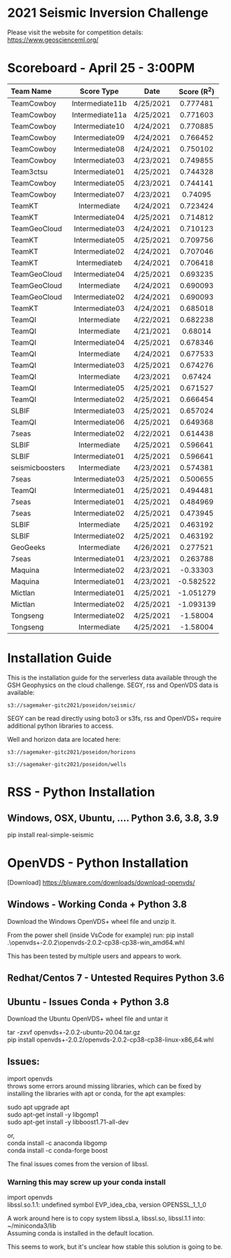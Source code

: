 # 2021 Seismic Inversion Challenge

Please visit the website for competition details: https://www.geoscienceml.org/

# Scoreboard - April 25 - 3:00PM

| **Team Name**        | **Score Type**        | **Date**                 | **Score (R<sup>2</sup>)** |
|:---------------------|:---------------------:|:------------------------:|:-------------------------:|
|TeamCowboy|	Intermediate11b|	4/25/2021|	0.777481|
|TeamCowboy|	Intermediate11a|	4/25/2021|	0.771603|
|TeamCowboy|	Intermediate10|	4/24/2021|	0.770885|
|TeamCowboy|	Intermediate09|	4/24/2021|	0.766452|
|TeamCowboy|	Intermediate08|	4/24/2021|	0.750102|
|TeamCowboy|	Intermediate03|	4/23/2021|	0.749855|
|Team3ctsu|	Intermediate01|	4/25/2021|	0.744328|
|TeamCowboy|	Intermediate05|	4/23/2021|	0.744141|
|TeamCowboy|	Intermediate07|	4/23/2021|	0.74095|
|TeamKT|	Intermediate|	4/24/2021|	0.723424|
|TeamKT|	Intermediate04|	4/25/2021|	0.714812|
|TeamGeoCloud|	Intermediate03|	4/24/2021|	0.710123|
|TeamKT|	Intermediate05|	4/25/2021|	0.709756|
|TeamKT|	Intermediate02|	4/24/2021|	0.707046|
|TeamKT|	Intermediateb|	4/24/2021|	0.706418|
|TeamGeoCloud|	Intermediate04|	4/25/2021|	0.693235|
|TeamGeoCloud|	Intermediate|	4/24/2021|	0.690093|
|TeamGeoCloud|	Intermediate02|	4/24/2021|	0.690093|
|TeamKT|	Intermediate03|	4/24/2021|	0.685018|
|TeamQI|	Intermediate|	4/22/2021|	0.682238|
|TeamQI|	Intermediate|	4/21/2021|	0.68014|
|TeamQI|	Intermediate04|	4/25/2021|	0.678346|
|TeamQI|	Intermediate|	4/24/2021|	0.677533|
|TeamQI|	Intermediate03|	4/25/2021|	0.674276|
|TeamQI|	Intermediate|	4/23/2021|	0.67424|
|TeamQI|	Intermediate05|	4/25/2021|	0.671527|
|TeamQI|	Intermediate02|	4/25/2021|	0.666454|
|SLBIF|	Intermediate03|	4/25/2021|	0.657024|
|TeamQI|	Intermediate06|	4/25/2021|	0.649368|
|7seas|	Intermediate02|	4/22/2021|	0.614438|
|SLBIF|	Intermediate|	4/25/2021|	0.596641|
|SLBIF|	Intermediate01|	4/25/2021|	0.596641|
|seismicboosters|	Intermediate|	4/23/2021|	0.574381|
|7seas|	Intermediate03|	4/25/2021|	0.500655|
|TeamQI|	Intermediate01|	4/25/2021|	0.494481|
|7seas|	Intermediate01|	4/25/2021|	0.484969|
|7seas|	Intermediate02|	4/25/2021|	0.473945|
|SLBIF|	Intermediate|	4/25/2021|	0.463192|
|SLBIF|	Intermediate02|	4/25/2021|	0.463192|
|GeoGeeks|	Intermediate|	4/26/2021|	0.277521|
|7seas|	Intermediate01|	4/23/2021|	0.263788|
|Maquina|	Intermediate02|	4/23/2021|	-0.33303|
|Maquina|	Intermediate01|	4/23/2021|	-0.582522|
|Mictlan|	Intermediate01|	4/25/2021|	-1.051279|
|Mictlan|	Intermediate02|	4/25/2021|	-1.093139|
|Tongseng|	Intermediate02|	4/25/2021|	-1.58004|
|Tongseng|	Intermediate|	4/25/2021|	-1.58004|



# Installation Guide

This is the installation guide for the serverless data available through 
the GSH Geophysics on the cloud challenge. SEGY, rss and OpenVDS data is available:

`s3://sagemaker-gitc2021/poseidon/seismic/`

SEGY can be read directly using boto3 or s3fs, rss and OpenVDS+ require additional 
python libraries to access.

Well and horizon data are located here:

`s3://sagemaker-gitc2021/poseidon/horizons`

`s3://sagemaker-gitc2021/poseidon/wells`

# RSS - Python Installation

## Windows, OSX, Ubuntu, ....  Python 3.6, 3.8, 3.9

pip install real-simple-seismic

# OpenVDS - Python Installation

[Download] https://bluware.com/downloads/download-openvds/

## Windows - Working Conda + Python 3.8

Download the Windows OpenVDS+ wheel file and unzip it. 

From the power shell (inside VsCode for example) run:
pip install .\openvds+-2.0.2\openvds-2.0.2-cp38-cp38-win_amd64.whl

This has been tested by multiple users and appears to work.

## Redhat/Centos 7 -  Untested Requires Python 3.6

## Ubuntu - Issues Conda + Python 3.8

Download the Ubuntu OpenVDS+ wheel file and untar it

tar -zxvf openvds+-2.0.2-ubuntu-20.04.tar.gz\
pip install openvds+-2.0.2/openvds-2.0.2-cp38-cp38-linux-x86_64.whl

## Issues:
import openvds\
throws some errors around missing libraries, which can be fixed by installing 
the libraries with apt or conda, for the apt examples:

sudo apt upgrade apt\
sudo apt-get install -y libgomp1\
sudo apt-get install -y libboost1.71-all-dev

or,\
conda install -c anaconda libgomp\
conda install -c conda-forge boost

The final issues comes from the version of libssl.

### Warning this may screw up your conda install

import openvds\
libssl.so.1.1: undefined symbol EVP_idea_cba, version OPENSSL_1_1_0

A work around here is to copy system libssl.a, libssl.so, libssl.1.1 into:\
~/miniconda3/lib\
Assuming conda is installed in the default location.

This seems to work, but it's unclear how stable this solution is going to be.



